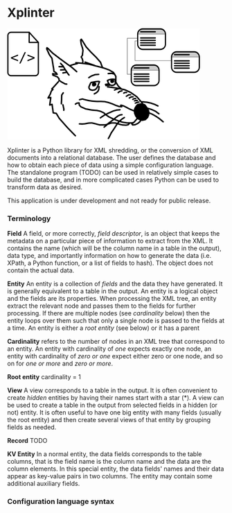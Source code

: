 Xplinter
========

![Xplinter logo](logo.png)

Xplinter is a Python library for XML shredding, or the conversion of XML documents into a relational database. The user defines the database and how to obtain each piece of data using a simple configuration language. The standalone program (TODO) can be used in relatively simple cases to build the database, and in more complicated cases Python can be used to transform data as desired.

This application is under development and not ready for public release.

### Terminology

**Field** A field, or more correctly, *field descriptor*, is an object that keeps the metadata on a particular piece of information to extract from the XML. It contains the name (which will be the column name in a table in the output), data type, and importantly information on how to generate the data (i.e. XPath, a Python function, or a list of fields to hash). The object does not contain the actual data.

**Entity** An entity is a collection of *fields* and the data they have generated. It is generally equivalent to a table in the output. An entity is a logical object and the fields are its properties. When processing the XML tree, an entity extract the relevant node and passes them to the fields for further processing. If there are multiple nodes (see *cardinality* below) then the entity loops over them such that only a single node is passed to the fields at a time. An entity is either a *root entity* (see below) or it has a parent

**Cardinality** refers to the number of nodes in an XML tree that correspond to an entity. An entity with cardinality of *one* expects exactly one node, an entity with cardinality of *zero or one* expect either zero or one node, and so on for *one or more* and *zero or more*.

**Root entity** cardinality = 1

**View** A view corresponds to a table in the output. It is often convenient to create *hidden* entities by having their names start with a star (\*). A view can be used to create a table in the output from selected fields in a hidden (or not) entity. It is often useful to have one big entity with many fields (usually the root entity) and then create several views of that entity by grouping fields as needed.

**Record** TODO

**KV Entity** In a normal entity, the data fields corresponds to the table columns, that is the field name is the column name and the data are the column elements. In this special entity, the data fields' names and their data appear as key-value pairs in two columns. The entity may contain some additional auxiliary fields.

### Configuration language syntax